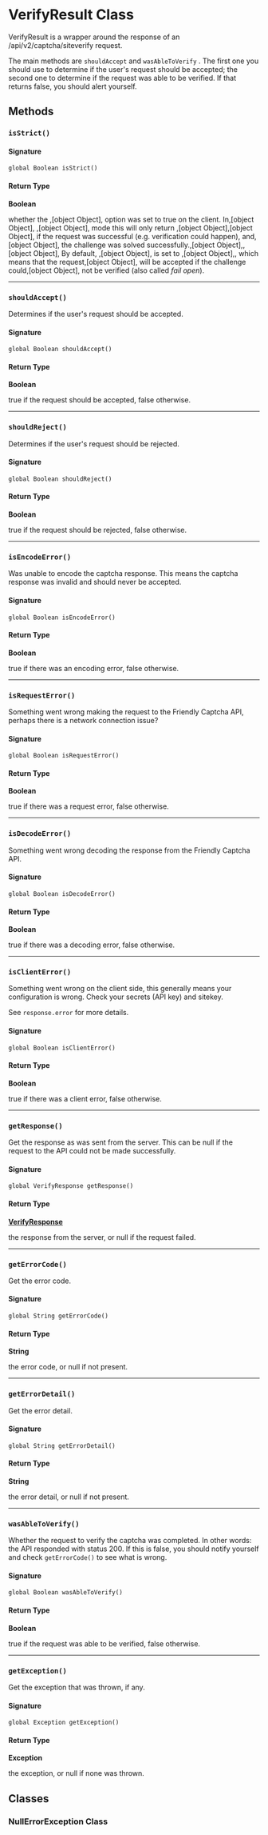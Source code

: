 # VerifyResult Class

VerifyResult is a wrapper around the response of an 
/api/v2/captcha/siteverify request. 
 
The main methods are `shouldAccept` and `wasAbleToVerify` . 
The first one you should use to determine if the user&#x27;s request should be accepted; 
the second one to determine if the request was able to be verified. 
If that returns false, you should alert yourself.

## Methods
### `isStrict()`

#### Signature
```apex
global Boolean isStrict()
```

#### Return Type
**Boolean**

whether the ,[object Object], option was set to true on the client. In,[object Object],        ,[object Object], mode this will only return ,[object Object],[object Object],        if the request was successful (e.g. verification could happen), and,[object Object],        the challenge was solved successfully.,[object Object],,[object Object],        By default, ,[object Object], is set to ,[object Object],, which means that the request,[object Object],        will be accepted if the challenge could,[object Object],        not be verified (also called *fail open*).

---

### `shouldAccept()`

Determines if the user&#x27;s request should be accepted.

#### Signature
```apex
global Boolean shouldAccept()
```

#### Return Type
**Boolean**

true if the request should be accepted, false otherwise.

---

### `shouldReject()`

Determines if the user&#x27;s request should be rejected.

#### Signature
```apex
global Boolean shouldReject()
```

#### Return Type
**Boolean**

true if the request should be rejected, false otherwise.

---

### `isEncodeError()`

Was unable to encode the captcha response. This means the captcha response 
was invalid and should never be accepted.

#### Signature
```apex
global Boolean isEncodeError()
```

#### Return Type
**Boolean**

true if there was an encoding error, false otherwise.

---

### `isRequestError()`

Something went wrong making the request to the Friendly Captcha API, perhaps 
there is a network connection issue?

#### Signature
```apex
global Boolean isRequestError()
```

#### Return Type
**Boolean**

true if there was a request error, false otherwise.

---

### `isDecodeError()`

Something went wrong decoding the response from the Friendly Captcha API.

#### Signature
```apex
global Boolean isDecodeError()
```

#### Return Type
**Boolean**

true if there was a decoding error, false otherwise.

---

### `isClientError()`

Something went wrong on the client side, this generally means your 
configuration is wrong. 
Check your secrets (API key) and sitekey. 
 
See `response.error` for more details.

#### Signature
```apex
global Boolean isClientError()
```

#### Return Type
**Boolean**

true if there was a client error, false otherwise.

---

### `getResponse()`

Get the response as was sent from the server. 
This can be null if the request to the API could not be made successfully.

#### Signature
```apex
global VerifyResponse getResponse()
```

#### Return Type
**[VerifyResponse](VerifyResponse)**

the response from the server, or null if the request failed.

---

### `getErrorCode()`

Get the error code.

#### Signature
```apex
global String getErrorCode()
```

#### Return Type
**String**

the error code, or null if not present.

---

### `getErrorDetail()`

Get the error detail.

#### Signature
```apex
global String getErrorDetail()
```

#### Return Type
**String**

the error detail, or null if not present.

---

### `wasAbleToVerify()`

Whether the request to verify the captcha was completed. In other words: the 
API responded with status 200. 
If this is false, you should notify yourself and check `getErrorCode()` to see 
what is wrong.

#### Signature
```apex
global Boolean wasAbleToVerify()
```

#### Return Type
**Boolean**

true if the request was able to be verified, false otherwise.

---

### `getException()`

Get the exception that was thrown, if any.

#### Signature
```apex
global Exception getException()
```

#### Return Type
**Exception**

the exception, or null if none was thrown.

## Classes
### NullErrorException Class